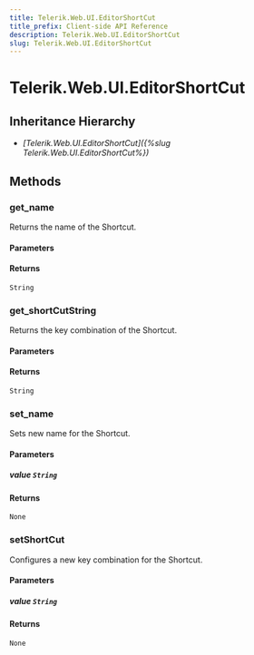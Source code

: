 ```yaml
---
title: Telerik.Web.UI.EditorShortCut
title_prefix: Client-side API Reference
description: Telerik.Web.UI.EditorShortCut
slug: Telerik.Web.UI.EditorShortCut
---
```


# Telerik.Web.UI.EditorShortCut

## Inheritance Hierarchy

* *[Telerik.Web.UI.EditorShortCut]({%slug Telerik.Web.UI.EditorShortCut%})*


## Methods

### get_name

Returns the name of the Shortcut.

#### Parameters

#### Returns

`String`

### get_shortCutString

Returns the key combination of the Shortcut.

#### Parameters

#### Returns

`String`

### set_name

Sets new name for the Shortcut.

#### Parameters

##### value `String`

#### Returns

`None`

### setShortCut

Configures a new key combination for the Shortcut.

#### Parameters

##### value `String`

#### Returns

`None`

